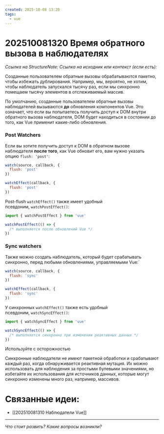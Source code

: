 ```yaml
---
created: 2025-10-08 13:20
tags:
  - vue
---
```

# 202510081320 Время обратного вызова в наблюдателях

*Ссылка на StructureNote:*
*Ссылка на исходник или контекст (если есть):* 

Созданные пользователем обратные вызовы обрабатываются пакетно, чтобы избежать дублирования. Например, мы, вероятно, не хотим, чтобы наблюдатель запускался тысячу раз, если мы синхронно помещаем тысячу элементов в отслеживаемый массив.

По умолчанию, созданные пользователем обратные вызовы наблюдателей вызываются **до** обновления компонентов Vue. Это означает, что если вы попытаетесь получить доступ к DOM внутри обратного вызова наблюдателя, DOM будет находиться в состоянии до того, как Vue применит какие-либо обновления.

### Post Watchers

Если вы хотите получить доступ к DOM в обратном вызове наблюдателя **после того**, как Vue обновит его, вам нужно указать опцию `flush: 'post'`:

```js
watch(source, callback, {
  flush: 'post'
})

watchEffect(callback, {
  flush: 'post'
})
```

Post-flush `watchEffect()` также имеет удобный псевдоним, `watchPostEffect()`:

```js
import { watchPostEffect } from 'vue'

watchPostEffect(() => {
  /* выполняется после обновлений Vue */
})
```

### Sync watchers

Также можно создать наблюдатель, который будет срабатывать синхронно, перед любыми обновлениями, управляемыми Vue:`

```js
watch(source, callback, {
  flush: 'sync'
})

watchEffect(callback, {
  flush: 'sync'
})
```

У синхронных `watchEffect()` также есть удобный псевдоним, `watchSyncEffect()`:

```js
import { watchSyncEffect } from 'vue'

watchSyncEffect(() => {
  /* выполняется синхронно при изменении реактивных данных */
})
```

Используйте с осторожностью

Синхронные наблюдатели не имеют пакетной обработки и срабатывают каждый раз, когда обнаруживается реактивная мутация. Их можно использовать для наблюдения за простыми булевыми значениями, но избегайте их использования для источников данных, которые могут синхронно изменены много раз, например, массивов.

# Связанные идеи:

* [[202510081310 Наблюдатели Vue]]
---

*Что стоит развить? Какие вопросы возникли?*
